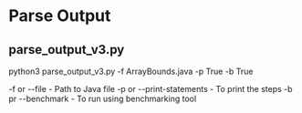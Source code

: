 # Parse Output

## parse_output_v3.py

python3 parse_output_v3.py -f ArrayBounds.java -p True -b True

-f or --file - Path to Java file
-p or --print-statements - To print the steps
-b pr --benchmark - To run using benchmarking tool
